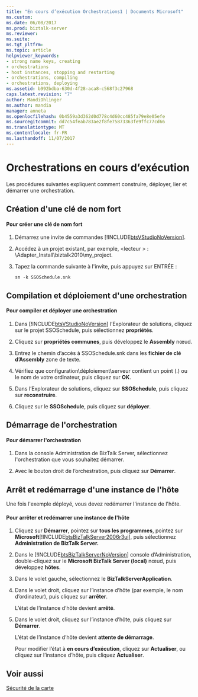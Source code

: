 ```yaml
---
title: "En cours d’exécution Orchestrations1 | Documents Microsoft"
ms.custom: 
ms.date: 06/08/2017
ms.prod: biztalk-server
ms.reviewer: 
ms.suite: 
ms.tgt_pltfrm: 
ms.topic: article
helpviewer_keywords:
- strong name keys, creating
- orchestrations
- host instances, stopping and restarting
- orchestrations, compiling
- orchestrations, deploying
ms.assetid: b992bdba-630d-4f28-aca8-c568f3c27968
caps.latest.revision: "7"
author: MandiOhlinger
ms.author: mandia
manager: anneta
ms.openlocfilehash: 0b4559a3d362d0d778c4d60cc485fa79e8e05efe
ms.sourcegitcommit: dd7c54feab783ae2f8fe75873363fe9ffc77cd66
ms.translationtype: MT
ms.contentlocale: fr-FR
ms.lasthandoff: 11/07/2017
---
```

# <a name="running-orchestrations"></a>Orchestrations en cours d’exécution
Les procédures suivantes expliquent comment construire, déployer, lier et démarrer une orchestration.  
  
## <a name="creating-a-strong-name-key"></a>Création d'une clé de nom fort  
  
#### <a name="to-create-a-strong-name-key"></a>Pour créer une clé de nom fort  
  
1.  Démarrez une invite de commandes [!INCLUDE[btsVStudioNoVersion](../includes/btsvstudionoversion-md.md)].  
  
2.  Accédez à un projet existant, par exemple, \<lecteur > : \Adapter_Install\biztalk2010\my_project.  
  
3.  Tapez la commande suivante à l'invite, puis appuyez sur ENTRÉE :  
  
     `sn -k SSOSchedule.snk`  
  
## <a name="compiling-and-deploying-an-orchestration"></a>Compilation et déploiement d'une orchestration  
  
#### <a name="to-compile-and-deploy-an-orchestration"></a>Pour compiler et déployer une orchestration  
  
1.  Dans [!INCLUDE[btsVStudioNoVersion](../includes/btsvstudionoversion-md.md)] l’Explorateur de solutions, cliquez sur le projet SSOSchedule, puis sélectionnez **propriétés**.  
  
2.  Cliquez sur **propriétés communes**, puis développez le **Assembly** nœud.  
  
3.  Entrez le chemin d’accès à SSOSchedule.snk dans les **fichier de clé d’Assembly** zone de texte.  
  
4.  Vérifiez que configuration\déploiement\serveur contient un point (.) ou le nom de votre ordinateur, puis cliquez sur **OK**.  
  
5.  Dans l’Explorateur de solutions, cliquez sur **SSOSchedule**, puis cliquez sur **reconstruire**.  
  
6.  Cliquez sur le **SSOSchedule**, puis cliquez sur **déployer**.  
  
## <a name="starting-the-orchestration"></a>Démarrage de l'orchestration  
  
#### <a name="to-start-the-orchestration"></a>Pour démarrer l'orchestration  
  
1.  Dans la console Administration de BizTalk Server, sélectionnez l'orchestration que vous souhaitez démarrer.  
  
2.  Avec le bouton droit de l’orchestration, puis cliquez sur **Démarrer**.  
  
## <a name="stopping-and-restarting-a-host-instance"></a>Arrêt et redémarrage d'une instance de l'hôte  
 Une fois l'exemple déployé, vous devez redémarrer l'instance de l'hôte.  
  
#### <a name="to-stop-and-restart-a-host-instance"></a>Pour arrêter et redémarrer une instance de l'hôte  
  
1.  Cliquez sur **Démarrer**, pointez sur **tous les programmes**, pointez sur **Microsoft**[!INCLUDE[btsBizTalkServer2006r3ui](../includes/btsbiztalkserver2006r3ui-md.md)], puis sélectionnez **Administration de BizTalk Server.**  
  
2.  Dans le [!INCLUDE[btsBizTalkServerNoVersion](../includes/btsbiztalkservernoversion-md.md)] console d’Administration, double-cliquez sur le **Microsoft BizTalk Server (local)** nœud, puis développez **hôtes**.  
  
3.  Dans le volet gauche, sélectionnez le **BizTalkServerApplication**.  
  
4.  Dans le volet droit, cliquez sur l’instance d’hôte (par exemple, le nom d’ordinateur), puis cliquez sur **arrêter**.  
  
     L’état de l’instance d’hôte devient **arrêté**.  
  
5.  Dans le volet droit, cliquez sur l’instance d’hôte, puis cliquez sur **Démarrer**.  
  
     L’état de l’instance d’hôte devient **attente de démarrage**.  
  
     Pour modifier l’état à **en cours d’exécution**, cliquez sur **Actualiser**, ou cliquez sur l’instance d’hôte, puis cliquez **Actualiser**.  
  
## <a name="see-also"></a>Voir aussi  
 [Sécurité de la carte](../core/security-in-biztalk-adapter-for-jd-edwards-oneworld.md)